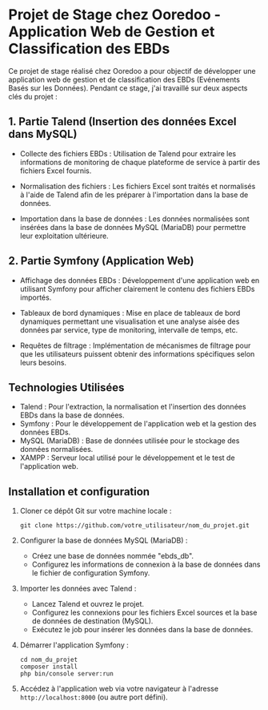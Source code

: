 # Projet de Stage chez Ooredoo - Application Web de Gestion et Classification des EBDs

Ce projet de stage réalisé chez Ooredoo a pour objectif de développer une application web de gestion et de classification des EBDs (Evénements Basés sur les Données). Pendant ce stage, j'ai travaillé sur deux aspects clés du projet :

## 1. Partie Talend (Insertion des données Excel dans MySQL)

- Collecte des fichiers EBDs : Utilisation de Talend pour extraire les informations de monitoring de chaque plateforme de service à partir des fichiers Excel fournis.

- Normalisation des fichiers : Les fichiers Excel sont traités et normalisés à l'aide de Talend afin de les préparer à l'importation dans la base de données.

- Importation dans la base de données : Les données normalisées sont insérées dans la base de données MySQL (MariaDB) pour permettre leur exploitation ultérieure.

## 2. Partie Symfony (Application Web)

- Affichage des données EBDs : Développement d'une application web en utilisant Symfony pour afficher clairement le contenu des fichiers EBDs importés.

- Tableaux de bord dynamiques : Mise en place de tableaux de bord dynamiques permettant une visualisation et une analyse aisée des données par service, type de monitoring, intervalle de temps, etc.

- Requêtes de filtrage : Implémentation de mécanismes de filtrage pour que les utilisateurs puissent obtenir des informations spécifiques selon leurs besoins.

## Technologies Utilisées

- Talend : Pour l'extraction, la normalisation et l'insertion des données EBDs dans la base de données.
- Symfony : Pour le développement de l'application web et la gestion des données EBDs.
- MySQL (MariaDB) : Base de données utilisée pour le stockage des données normalisées.
- XAMPP : Serveur local utilisé pour le développement et le test de l'application web.

## Installation et configuration

1. Cloner ce dépôt Git sur votre machine locale :
   ```
   git clone https://github.com/votre_utilisateur/nom_du_projet.git
   ```

2. Configurer la base de données MySQL (MariaDB) :
   - Créez une base de données nommée "ebds_db".
   - Configurez les informations de connexion à la base de données dans le fichier de configuration Symfony.

3. Importer les données avec Talend :
   - Lancez Talend et ouvrez le projet.
   - Configurez les connexions pour les fichiers Excel sources et la base de données de destination (MySQL).
   - Exécutez le job pour insérer les données dans la base de données.

4. Démarrer l'application Symfony :
   ```
   cd nom_du_projet
   composer install
   php bin/console server:run
   ```

5. Accédez à l'application web via votre navigateur à l'adresse `http://localhost:8000` (ou autre port défini).
